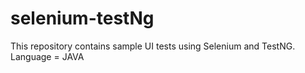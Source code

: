 # selenium-testNg

This repository contains sample UI tests using Selenium and TestNG.
Language = JAVA